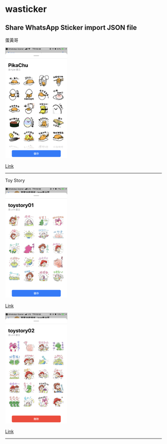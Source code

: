 # wasticker
Share WhatsApp Sticker import JSON file
---

蛋黃哥

<img src="./Sources/%E8%9B%8B%E9%BB%83%E5%93%A5Test1.PNG" alt="drawing" width="200"/>

[Link][1]

---

Toy Story 

<img src="./Sources/toystory01.PNG" alt="drawing" width="200"/>

[Link][2]

<img src="./Sources/toystory02.PNG" alt="drawing" width="200"/>

[Link][3]

---

[1]: ./Sources/%E8%9B%8B%E9%BB%83%E5%93%A5Test1.json
[2]: ./Sources/toystory01.json
[3]: ./Sources/toystory02.json
